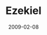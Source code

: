---
layout: message
category: message
series: "Lost Books"
title: "Ezekiel"
date: 2009-02-08
audio-description: "Brian Tome discusses being faithful in the midst of changing times."
audio: "http://s3.amazonaws.com/crossroadsaudiomessages/LostBooks5.mp3"
audio-title: "Lost Books&#58; Ezekiel"
audio-duration: "28:42"
video-description: "Brian Tome discusses being faithful in the midst of changing times."
video-title: "Lost Books&#58; Ezekiel"
video: "https://s3.amazonaws.com/crossroadsvideomessages/LostBooks5.mp4"
video-poster: "https://www.crossroads.net/uploadedfiles/LostBooks5-still.jpg"
notes-description: " "
notes: "http://www.crossroads.net/players/media/hq/SN_02_08-08_09.pdf "
notes-title: "Lost Books&#58; Ezekiel (Study Notes)"
program-description: ""
program: "http://www.crossroads.net/players/media/hq/0207_08Program.pdf"
program-title: "Lost Books&#58; Ezekiel (Program)"
---